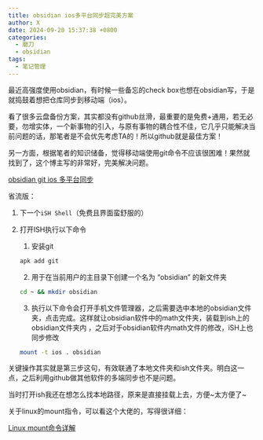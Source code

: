 ```yaml
---
title: obsidian ios多平台同步超完美方案
author: X
date: 2024-09-20 15:37:38 +0800
categories:
  - 磨刀
  - obsidian
tags:
  - 笔记管理
---
```

最近高强度使用obsidian，有时候一些备忘的check box也想在obsidian写，于是就捣鼓着想把仓库同步到移动端（ios）。

看了很多云盘备份方案，其实都没有github丝滑，最重要的是免费+通用，若无必要，勿增实体，一个新事物的引入，与原有事物的耦合性不佳，它几乎只能解决当前问题的话，那笔者是不会优先考虑TA的！所以github就是最佳方案！

另一方面，根据笔者的知识储备，觉得移动端使用git命令不应该很困难！果然就找到了，这个博主写的非常好，完美解决问题。

[obsidian git ios 多平台同步](https://cason.work/2023/04/20/obsidian-git-ios-%E5%A4%9A%E5%B9%B3%E5%8F%B0%E5%90%8C%E6%AD%A5/)

省流版：
1. 下一个`iSH Shell`（免费且界面蛮舒服的）
2. 打开ISH执行以下命令
    
    1. 安装git
	```bash
	apk add git
	```
    2. 用于在当前用户的主目录下创建一个名为 “obsidian” 的新文件夹
	```bash
	cd ~ && mkdir obsidian
	```
    3. 执行以下命令会打开手机文件管理器，之后需要选中本地的obsidian文件夹，点击完成。这样就让obsidian软件中的math文件夹，装载到ish上的obsidian文件夹内 ，之后对于obsidian软件内math文件的修改，iSH上也同步修改
	```bash
	mount -t ios . obsidian
	```

关键操作其实就是第三步这句，有效联通了本地文件夹和ish文件夹。明白这一点，之后利用github做其他软件的多端同步也不是问题。

当时打开ish我还在想怎么找本地路径，原来是直接挂载上去，方便~太方便了~

关于linux的mount指令，可以看这个大佬的，写得很详细：

[Linux mount命令详解](https://zh-liang-cn.github.io/2014/05/23/linux-mount-command/)
